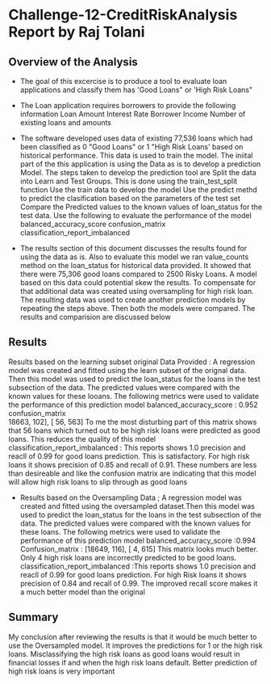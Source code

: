 # Challenge-12-CreditRiskAnalysis Report by Raj Tolani

## Overview of the Analysis


* The goal of this excercise is to produce a tool to evaluate loan applications and classify them has 'Good Loans" or 'High Risk Loans"

* The Loan application requires borrowers to provide the following information
      Loan Amount
      Interest Rate
      Borrower Income
      Number of existing loans and amounts
     
* The software developed uses data of existing 77,536 loans which had been classified as 0 "Good Loans" or 1 "High Risk Loans' based on historical performance. This data is used to train the model. The iniital part of the this application is using the Data as is to develop a prediction Model. The steps taken to develop the prediction tool are
      Split the data into Learn and Test Groups. This is done using the train_test_split function
      Use the train data to develop the model
      Use the predict methd to predict the clasification based on the parameters of the test set
      Compare the Predicted values to the known values of loan_status for the test data. Use the following to evaluate the performance of the model
              balanced_accuracy_score
              confusion_matrix
              classification_report_imbalanced
* The results section of this document discusses the results found for using the data as is. Also to evaluate this model we ran value_counts method on the loan_status for historical data provided. It showed that there were 75,306 good loans compared to 2500 Risky Loans. A model based on this data could potential skew the results. To compensate for that additional data was created using oversampling for high risk loan. The resulting data was used to create another prediction models by repeating the steps above. Then both the models were compared. The results and comparision are discussed below


## Results
 Results based on the learning subset original Data Provided : A regression model was created and fitted using the learn subset of the orignal data. Then this model was used to predict the loan_status for the loans in the test subsection of the data. The predicted values were compared with the known values for these looans. The following metrics were used to validate the performance of this prediction model
      balanced_accuracy_score : 0.952
      confusion_matrix        
                    18663,   102],
                  [   56,   563]
                  To me the most disturbing part of this matrix shows that 56 loans which turned out to be high risk loans were predicted as good loans. This reduces the quality of this model 
      classification_report_imbalanced : This reports shows 1.0 precision and reacll of 0.99 for good loans prediction. This is satisfactory. For high risk loans it shows precision of 0.85 and recall of 0.91. These numbers are less than desireable and like the confusion matrix are indicating that this model will allow high risk loans to slip through as good loans

      
* Results based on the Oversampling Data ; A regression model was created and fitted using the oversampled dataset.Then this model was used to predict the loan_status for the loans in the test subsection of the data. The predicted values were compared with the known values for these loans. The following metrics were used to validate the performance of this prediction model
      balanced_accuracy_score :0.994
      Confusion_matrix : 
                  [18649,   116],
                  [    4,   615]
                  This matrix looks much better. Only 4 high risk loans are incorrectly predicted to be good loans.
      classification_report_imbalanced :This reports shows 1.0 precision and reacll of 0.99 for good loans prediction. For high Risk loans it shows precision of 0.84 and recall of 0.99. The improved recall score makes it a much better model than the original

 

## Summary

My conclusion after reviewing the results is that it would be much better to use the Oversampled model. It improves the predictions for 1 or the high risk loans. Misclassifying the high risk loans as good loans would result in financial losses if and when the high risk loans default. Better prediction of high risk loans is very important
